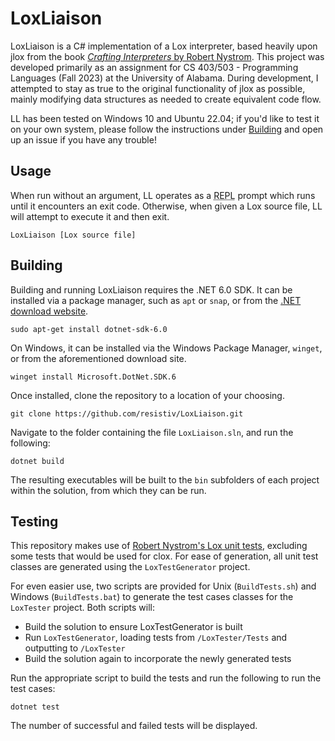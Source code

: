 # LoxLiaison
LoxLiaison is a C# implementation of a Lox interpreter, based heavily upon jlox from the book [*Crafting Interpreters* by Robert Nystrom](https://craftinginterpreters.com/). This project was developed primarily as an assignment for CS 403/503 - Programming Languages (Fall 2023) at the University of Alabama. During development, I attempted to stay as true to the original functionality of jlox as possible, mainly modifying data structures as needed to create equivalent code flow.

LL has been tested on Windows 10 and Ubuntu 22.04; if you'd like to test it on your own system, please follow the instructions under [Building](#building) and open up an issue if you have any trouble!

## Usage
When run without an argument, LL operates as a <abbr title="read-eval-print loop">REPL</abbr> prompt which runs until it encounters an exit code. Otherwise, when given a Lox source file, LL will attempt to execute it and then exit.
```
LoxLiaison [Lox source file]
```

## Building
Building and running LoxLiaison requires the .NET 6.0 SDK. It can be installed via a package manager, such as ``apt`` or ``snap``, or from the [.NET download website](https://dotnet.microsoft.com/en-us/download/dotnet/6.0).
```
sudo apt-get install dotnet-sdk-6.0
```
On Windows, it can be installed via the Windows Package Manager, ``winget``, or from the aforementioned download site.
```
winget install Microsoft.DotNet.SDK.6
```
Once installed, clone the repository to a location of your choosing.
```
git clone https://github.com/resistiv/LoxLiaison.git
```
Navigate to the folder containing the file ``LoxLiaison.sln``, and run the following:
```
dotnet build
```
The resulting executables will be built to the ``bin`` subfolders of each project within the solution, from which they can be run.

## Testing
This repository makes use of [Robert Nystrom's Lox unit tests](https://github.com/munificent/craftinginterpreters/tree/master/test), excluding some tests that would be used for clox.
For ease of generation, all unit test classes are generated using the ``LoxTestGenerator`` project.

For even easier use, two scripts are provided for Unix (``BuildTests.sh``) and Windows (``BuildTests.bat``) to generate the test cases classes for the ``LoxTester`` project. Both scripts will:
- Build the solution to ensure LoxTestGenerator is built
- Run ``LoxTestGenerator``, loading tests from ``/LoxTester/Tests`` and outputting to ``/LoxTester``
- Build the solution again to incorporate the newly generated tests

Run the appropriate script to build the tests and run the following to run the test cases:
```
dotnet test
```
The number of successful and failed tests will be displayed.